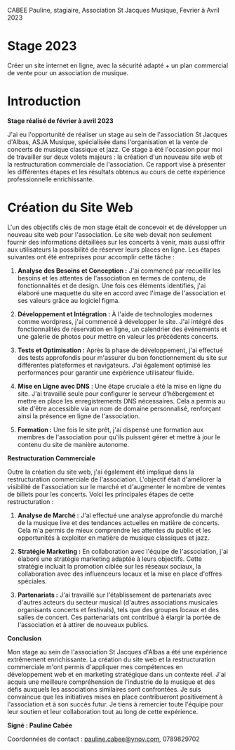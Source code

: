 CABEE Pauline, stagiaire, Association St Jacques Musique, Fevrier à Avril 2023

# Stage 2023
Créer un site internet en ligne, avec la sécurité adapté + un plan commercial de vente pour un association de musique.

# Introduction

**Stage réalisé de février à avril 2023**

J'ai eu l'opportunité de réaliser un stage au sein de l'association St Jacques d'Albas, ASJA Musique, spécialisée dans l'organisation et la vente de concerts de musique classique et jazz. Ce stage a été l'occasion pour moi de travailler sur deux volets majeurs : la création d'un nouveau site web et la restructuration commerciale de l'association. Ce rapport vise à présenter les différentes étapes et les résultats obtenus au cours de cette expérience professionnelle enrichissante.

# Création du Site Web

L'un des objectifs clés de mon stage était de concevoir et de développer un nouveau site web pour l'association. Le site web devait non seulement fournir des informations détaillées sur les concerts à venir, mais aussi offrir aux utilisateurs la possibilité de réserver leurs places en ligne. Les étapes suivantes ont été entreprises pour accomplir cette tâche :

1. **Analyse des Besoins et Conception :** J'ai commencé par recueillir les besoins et les attentes de l'association en termes de contenu, de fonctionnalités et de design. Une fois ces éléments identifiés, j'ai élaboré une maquette du site en accord avec l'image de l'association et ses valeurs grâce au logiciel figma.

2. **Développement et Intégration :** À l'aide de technologies modernes comme wordpress, j'ai commencé à développer le site. J'ai intégré des fonctionnalités de réservation en ligne, un calendrier des événements et une galerie de photos pour mettre en valeur les précédents concerts.

3. **Tests et Optimisation :** Après la phase de développement, j'ai effectué des tests approfondis pour m'assurer du bon fonctionnement du site sur différentes plateformes et navigateurs. J'ai également optimisé les performances pour garantir une expérience utilisateur fluide.

4. **Mise en Ligne avec DNS** : Une étape cruciale a été la mise en ligne du site. J'ai travaillé seule pour configurer le serveur d'hébergement et mettre en place les enregistrements DNS nécessaires. Cela a permis au site d'être accessible via un nom de domaine personnalisé, renforçant ainsi la présence en ligne de l'association.

5. **Formation :** Une fois le site prêt, j'ai dispensé une formation aux membres de l'association pour qu'ils puissent gérer et mettre à jour le contenu du site de manière autonome.

**Restructuration Commerciale**

Outre la création du site web, j'ai également été impliqué dans la restructuration commerciale de l'association. L'objectif était d'améliorer la visibilité de l'association sur le marché et d'augmenter le nombre de ventes de billets pour les concerts. Voici les principales étapes de cette restructuration :

1. **Analyse de Marché :** J'ai effectué une analyse approfondie du marché de la musique live et des tendances actuelles en matière de concerts. Cela m'a permis de mieux comprendre les attentes du public et les opportunités à exploiter en matière de musique classiques et jazz.

2. **Stratégie Marketing :** En collaboration avec l'équipe de l'association, j'ai élaboré une stratégie marketing adaptée à leurs objectifs. Cette stratégie incluait la promotion ciblée sur les réseaux sociaux, la collaboration avec des influenceurs locaux et la mise en place d'offres spéciales.

3. **Partenariats :** J'ai travaillé sur l'établissement de partenariats avec d'autres acteurs du secteur musical (d'autres associations musicales organisants concerts et festivals), tels que des groupes locaux et des salles de concert. Ces partenariats ont contribué à élargir la portée de l'association et à attirer de nouveaux publics.


**Conclusion**

Mon stage au sein de l'association St Jacques d'Albas a été une expérience extrêmement enrichissante. La création du site web et la restructuration commerciale m'ont permis d'appliquer mes compétences en développement web et en marketing stratégique dans un contexte réel. J'ai acquis une meilleure compréhension de l'industrie de la musique et des défis auxquels les associations similaires sont confrontées. Je suis convaincue que les initiatives mises en place contribueront positivement à l'association et à son succès futur. Je tiens à remercier toute l'équipe pour leur soutien et leur collaboration tout au long de cette expérience.


**Signé : Pauline Cabée**

Coordonnées de contact : pauline.cabee@ynov.com, 0789829702

